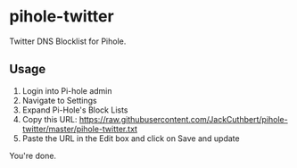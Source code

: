 # pihole-twitter

Twitter DNS Blocklist for Pihole.

## Usage

1. Login into Pi-hole admin
2. Navigate to Settings
3. Expand Pi-Hole's Block Lists
4. Copy this URL: https://raw.githubusercontent.com/JackCuthbert/pihole-twitter/master/pihole-twitter.txt
5. Paste the URL in the Edit box and click on Save and update

You're done.
